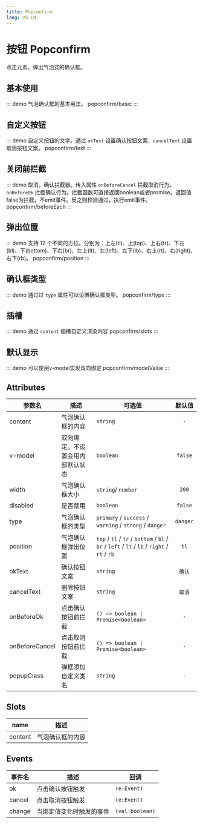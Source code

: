 ```yaml
---
title: Popconfirm
lang: zh-CN
---
```


# 按钮 Popconfirm
点击元素，弹出气泡式的确认框。

## 基本使用
::: demo 气泡确认框的基本用法。
popconfirm/basic
:::

## 自定义按钮
::: demo 自定义按钮的文字。通过 `okText` 设置确认按钮文案，`cancelText` 设置取消按钮文案。
popconfirm/text
:::

## 关闭前拦截
::: demo 取消，确认拦截器。传入属性 `onBeforeCancel` 拦截取消行为。`onBeforeOk` 拦截确认行为。拦截函数可直接返回boolean或者promise。返回值false为拦截，不emit事件。反之则校验通过，执行emit事件。
popconfirm/beforeEach
:::

## 弹出位置
::: demo 支持 12 个不同的方位。分别为：上左(tl)、上(top)、上右(tr)、下左(bl)、下(bottom)、下右(br)、左上(lt)、左(left)、左下(lb)、右上(rt)、右(right)、右下(rb)。
popconfirm/position
:::

## 确认框类型
::: demo 通过过 `type` 属性可以设置确认框类型。
popconfirm/type
:::

## 插槽
::: demo 通过 `content` 插槽自定义渲染内容
popconfirm/slots
:::

## 默认显示
::: demo 可以使用v-model实现双向绑定
popconfirm/modelValue
:::


## Attributes
|参数名|描述|可选值|默认值|
|---|---|---|:---:|
|content|气泡确认框的内容|`string`|`-`|
|v-model|双向绑定。不设置会用内部默认状态|`boolean`|`false`|
|width|气泡确认框大小|`string`/ `number`|`200`|
|disabled|是否禁用|`boolean`|`false`|
|type|气泡确认框的类型|`primary` / `success` / `warning` / `strong` / `danger`|`danger`|
|position|气泡确认框弹出位置|`top` / `tl` / `tr` / `bottom` / `bl` / `br` / `left` / `lt` / `lb` / `right` / `rt` / `rb`|`tl`|
|okText|确认按钮文案|`string`|`确认`|
|cancelText|删除按钮文案|`string`|`取消`|
|onBeforeOk|点击确认按钮前拦截|`() => boolean \| Promise<boolean>`|`-`|
|onBeforeCancel|点击取消按钮前拦截|`() => boolean \| Promise<boolean>`|`-`|
|popupClass|弹框添加自定义类名|`string`| `-`|


## Slots
|name|描述|
|---|---|
|content|气泡确认框的内容|

## Events
|事件名|描述|回调|
|---|---|---|
|ok|点击确认按钮触发|`(e:Event)`|
|cancel|点击取消按钮触发|`(e:Event)`|
|change|当绑定值变化时触发的事件|`(val:boolean)`|